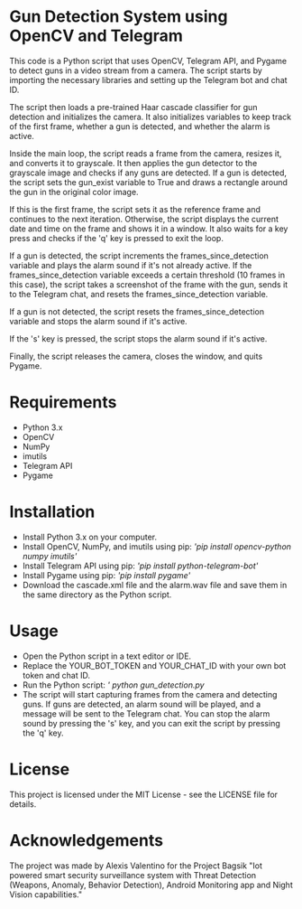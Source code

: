 <h1>Gun Detection System using OpenCV and Telegram</h1>
<p>This code is a Python script that uses OpenCV, Telegram API, and Pygame to detect guns in a video stream from a camera. The script starts by importing the necessary libraries and setting up the Telegram bot and chat ID.

The script then loads a pre-trained Haar cascade classifier for gun detection and initializes the camera. It also initializes variables to keep track of the first frame, whether a gun is detected, and whether the alarm is active.

Inside the main loop, the script reads a frame from the camera, resizes it, and converts it to grayscale. It then applies the gun detector to the grayscale image and checks if any guns are detected. If a gun is detected, the script sets the 
gun_exist
 variable to 
True
 and draws a rectangle around the gun in the original color image.

If this is the first frame, the script sets it as the reference frame and continues to the next iteration. Otherwise, the script displays the current date and time on the frame and shows it in a window. It also waits for a key press and checks if the 'q' key is pressed to exit the loop.

If a gun is detected, the script increments the 
frames_since_detection
 variable and plays the alarm sound if it's not already active. If the 
frames_since_detection
 variable exceeds a certain threshold (10 frames in this case), the script takes a screenshot of the frame with the gun, sends it to the Telegram chat, and resets the 
frames_since_detection
 variable.

If a gun is not detected, the script resets the 
frames_since_detection
 variable and stops the alarm sound if it's active.

If the 's' key is pressed, the script stops the alarm sound if it's active.

Finally, the script releases the camera, closes the window, and quits Pygame.</p>
<h1>Requirements</h1>
<ul>
<li>Python 3.x</li>
<li>OpenCV</li>
<li>NumPy</li>
<li>imutils</li>
<li>Telegram API</li>
<li>Pygame</li>
</ul>
<h1>Installation</h1>
<ul>
<li>Install Python 3.x on your computer.</li>
<li>Install OpenCV, NumPy, and imutils using pip: <em>'pip install opencv-python numpy imutils'</em></li>
<li>Install Telegram API using pip:  <em>'pip install python-telegram-bot'</em></li>
<li>Install Pygame using pip: <em>'pip install pygame'</em></li>
<li>Download the cascade.xml file and the alarm.wav file and save them in the same directory as the Python script.</li>
</ul>
<h1>Usage</h1>
<ul>
<li>Open the Python script in a text editor or IDE.</li>
<li>Replace the YOUR_BOT_TOKEN and YOUR_CHAT_ID with your own bot token and chat ID.</li>
<li>Run the Python script: <em>' python gun_detection.py</em></li>
<li>The script will start capturing frames from the camera and detecting guns. If guns are detected, an alarm sound will be played, and a message will be sent to the Telegram chat. You can stop the alarm sound by pressing the 's' key, and you can exit the script by pressing the 'q' key.</li>
</ul>
<h1>License</h1>
<p>This project is licensed under the MIT License - see the LICENSE file for details.</p>
<h1>Acknowledgements</h1>
<p>The project was made by Alexis Valentino for the Project Bagsik "Iot powered smart security surveillance system with Threat Detection (Weapons, Anomaly, Behavior Detection), Android Monitoring app and Night Vision capabilities."

